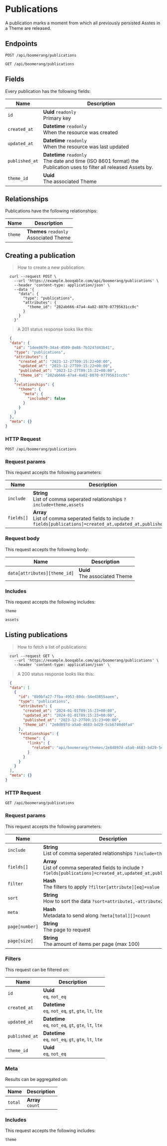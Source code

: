 # Publications

A publication marks a moment from which all previously persisted Asstes in a Theme are released.

## Endpoints
`POST /api/boomerang/publications`

`GET /api/boomerang/publications`

## Fields
Every publication has the following fields:

Name | Description
-- | --
`id` | **Uuid** `readonly`<br>Primary key
`created_at` | **Datetime** `readonly`<br>When the resource was created
`updated_at` | **Datetime** `readonly`<br>When the resource was last updated
`published_at` | **Datetime** `readonly`<br>The date and time (ISO 8601 format) the Publication uses to filter all released Assets by.
`theme_id` | **Uuid** <br>The associated Theme


## Relationships
Publications have the following relationships:

Name | Description
-- | --
`theme` | **Themes** `readonly`<br>Associated Theme


## Creating a publication



> How to create a new publication:

```shell
  curl --request POST \
    --url 'https://example.booqable.com/api/boomerang/publications' \
    --header 'content-type: application/json' \
    --data '{
      "data": {
        "type": "publications",
        "attributes": {
          "theme_id": "282ab666-47a4-4a82-8070-07795631cc0c"
        }
      }
    }'
```

> A 201 status response looks like this:

```json
  {
  "data": {
    "id": "1dee86f9-34a4-4509-8e86-7b3247d43b41",
    "type": "publications",
    "attributes": {
      "created_at": "2023-12-27T09:15:22+00:00",
      "updated_at": "2023-12-27T09:15:22+00:00",
      "published_at": "2023-12-27T09:15:22+00:00",
      "theme_id": "282ab666-47a4-4a82-8070-07795631cc0c"
    },
    "relationships": {
      "theme": {
        "meta": {
          "included": false
        }
      }
    }
  },
  "meta": {}
}
```

### HTTP Request

`POST /api/boomerang/publications`

### Request params

This request accepts the following parameters:

Name | Description
-- | --
`include` | **String** <br>List of comma seperated relationships `?include=theme,assets`
`fields[]` | **Array** <br>List of comma seperated fields to include `?fields[publications]=created_at,updated_at,published_at`


### Request body

This request accepts the following body:

Name | Description
-- | --
`data[attributes][theme_id]` | **Uuid** <br>The associated Theme


### Includes

This request accepts the following includes:

`theme`


`assets`






## Listing publications



> How to fetch a list of publications:

```shell
  curl --request GET \
    --url 'https://example.booqable.com/api/boomerang/publications' \
    --header 'content-type: application/json' \
```

> A 200 status response looks like this:

```json
  {
  "data": [
    {
      "id": "8b9bfa27-7fba-4953-80dc-54ed3855aaee",
      "type": "publications",
      "attributes": {
        "created_at": "2024-01-01T09:15:23+00:00",
        "updated_at": "2024-01-01T09:15:23+00:00",
        "published_at": "2023-12-27T09:15:23+00:00",
        "theme_id": "2e8d897d-a5a0-4683-bd29-5cb6740d0fa4"
      },
      "relationships": {
        "theme": {
          "links": {
            "related": "api/boomerang/themes/2e8d897d-a5a0-4683-bd29-5cb6740d0fa4"
          }
        }
      }
    }
  ],
  "meta": {}
}
```

### HTTP Request

`GET /api/boomerang/publications`

### Request params

This request accepts the following parameters:

Name | Description
-- | --
`include` | **String** <br>List of comma seperated relationships `?include=theme`
`fields[]` | **Array** <br>List of comma seperated fields to include `?fields[publications]=created_at,updated_at,published_at`
`filter` | **Hash** <br>The filters to apply `?filter[attribute][eq]=value`
`sort` | **String** <br>How to sort the data `?sort=attribute1,-attribute2`
`meta` | **Hash** <br>Metadata to send along `?meta[total][]=count`
`page[number]` | **String** <br>The page to request
`page[size]` | **String** <br>The amount of items per page (max 100)


### Filters

This request can be filtered on:

Name | Description
-- | --
`id` | **Uuid** <br>`eq`, `not_eq`
`created_at` | **Datetime** <br>`eq`, `not_eq`, `gt`, `gte`, `lt`, `lte`
`updated_at` | **Datetime** <br>`eq`, `not_eq`, `gt`, `gte`, `lt`, `lte`
`published_at` | **Datetime** <br>`eq`, `not_eq`, `gt`, `gte`, `lt`, `lte`
`theme_id` | **Uuid** <br>`eq`, `not_eq`


### Meta

Results can be aggregated on:

Name | Description
-- | --
`total` | **Array** <br>`count`


### Includes

This request accepts the following includes:

`theme`





